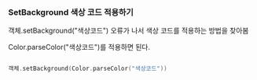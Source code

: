 ### SetBackground 색상 코드 적용하기
객체.setBackground("색상코드") 오류가 나서 색상 코드를 적용하는 방법을 찾아봄

Color.parseColor("색상코드")를 적용하면 된다.

``` kotlin

객체.setBackground(Color.parseColor("색상코드"))

```
